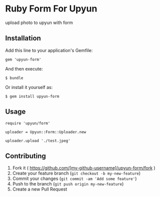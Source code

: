 # Ruby Form For Upyun

upload photo to upyun with form

## Installation

Add this line to your application's Gemfile:

    gem 'upyun-form'

And then execute:

    $ bundle

Or install it yourself as:

    $ gem install upyun-form

## Usage

```
require 'upyun/form'

uploader = Upyun::Form::Uploader.new

uploader.upload './test.jpeg'

```

## Contributing

1. Fork it ( https://github.com/[my-github-username]/upyun-form/fork )
2. Create your feature branch (`git checkout -b my-new-feature`)
3. Commit your changes (`git commit -am 'Add some feature'`)
4. Push to the branch (`git push origin my-new-feature`)
5. Create a new Pull Request
